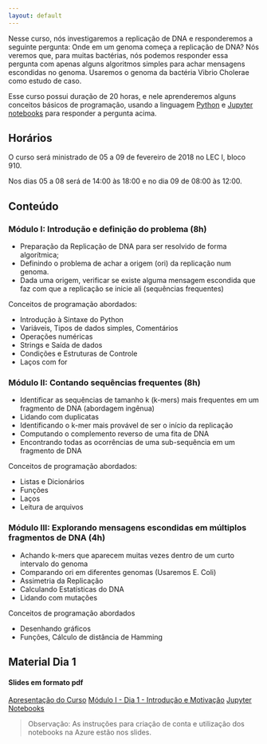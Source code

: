 ```yaml
---
layout: default
---
```


Nesse curso, nós investigaremos a replicação de DNA e responderemos a seguinte pergunta: Onde em um genoma começa a replicação de DNA? Nós veremos que, para muitas bactérias, nós podemos responder essa pergunta com apenas alguns algoritmos simples para achar mensagens escondidas no genoma. Usaremos o genoma da bactéria Vibrio Cholerae como estudo de caso.

Esse curso possui duração de 20 horas, e nele  aprenderemos alguns conceitos básicos de programação, usando a linguagem [Python](https://www.python.org/) e [Jupyter notebooks](http://jupyter.org/) para responder a pergunta acima.

## Horários
O curso será ministrado de 05 a 09 de fevereiro de 2018 no LEC I, bloco 910.

Nos dias 05 a 08 será de 14:00 às 18:00 e no dia 09 de 08:00 às 12:00.

## Conteúdo

### Módulo I: Introdução e definição do problema (8h)
- Preparação da Replicação de DNA para ser resolvido de forma algorítmica;
- Definindo o problema de achar a origem (ori) da replicação num genoma.
- Dada uma origem, verificar se existe alguma mensagem escondida que faz com que a replicação se inicie ali (sequências frequentes)

Conceitos de programação abordados:
- Introdução à Sintaxe do Python
- Variáveis, Tipos de dados simples, Comentários
- Operações numéricas
- Strings e Saída de dados
- Condições e Estruturas de Controle
- Laços com for

### Módulo II: Contando sequências frequentes (8h)
- Identificar as sequências de tamanho k (k-mers) mais frequentes em um fragmento de DNA (abordagem ingênua)
- Lidando com duplicatas
- Identificando o k-mer mais provável de ser o início da replicação
- Computando o complemento reverso de uma fita de DNA
- Encontrando todas as ocorrências de uma sub-sequência em um fragmento de DNA

Conceitos de programação abordados:
- Listas e Dicionários
- Funções
- Laços
- Leitura de arquivos

### Módulo III: Explorando mensagens escondidas em múltiplos fragmentos de DNA (4h)
- Achando k-mers que aparecem muitas vezes dentro de um curto intervalo do genoma
- Comparando ori em diferentes genomas (Usaremos E. Coli)
- Assimetria da Replicação
- Calculando Estatísticas do DNA 
- Lidando com mutações

Conceitos de programação abordados
- Desenhando gráficos
- Funções, Cálculo de distância de Hamming

## Material Dia 1

#### Slides em formato pdf
[Apresentação do Curso](https://drive.google.com/open?id=1JbgDdvtziyqTw2KzHFxZinicnNZ2rr_K)
[Módulo I - Dia 1 - Introdução e Motivação](https://drive.google.com/open?id=1JjRxWLSCNLDl3rWO5SWIhpMpm3cEffuV)
[Jupyter Notebooks](https://notebooks.azure.com/emanueles/libraries/biopython-dia1)

> Observação: As instruções para criação de conta e utilização dos notebooks na Azure estão nos slides.
